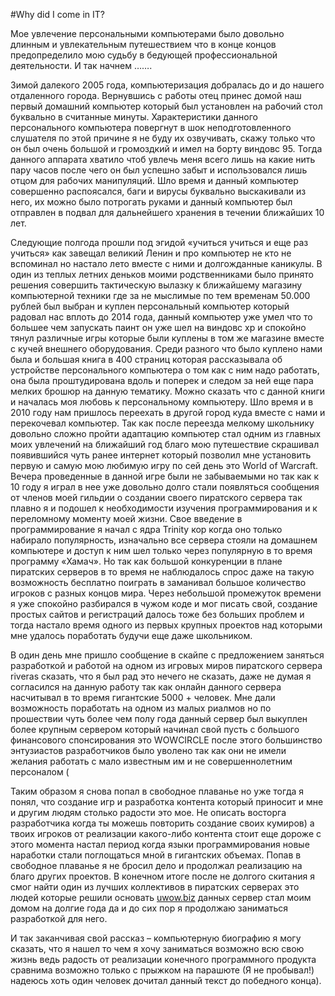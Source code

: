 #Why did I come in IT?

Мое увлечение персональными компьютерами было довольно длинным и увлекательным путешествием что в конце концов предопределило мою судьбу в бедующей профессиональной деятельности. И так начнем …….

Зимой далекого 2005 года, компьютеризация добралась до и до нашего отдаленного города. Вернувшись с работы отец принес домой наш первый домашний компьютер который был установлен на рабочий стол буквально в считанные минуты. Характеристики данного персонального компьютера повергнут в шок неподготовленного слушателя по этой причине я не буду их озвучивать, скажу только что он был очень большой и громоздкий и имел на борту виндовс 95. Тогда данного аппарата хватило чтоб увлечь меня всего лишь на какие нить пару часов после чего он был успешно забыт и использовался лишь отцом для рабочих манипуляций. Шло время и данный компьютер совершенно распоясался, баги и вирусы буквально выскакивали из него, их можно было потрогать руками и данный компьютер был отправлен в подвал для дальнейшего хранения в течении ближайших 10 лет.

Следующие полгода прошли под эгидой «учиться учиться и еще раз учиться» как завещал великий Ленин и про компьютер не кто не вспоминал но настало лето вместе с ними и долгожданные каникулы. В один из теплых летних деньков моими родственниками было принято решения совершить тактическую вылазку к ближайшему магазину компьютерной техники где за не мыслимые по тем временам 50.000 рублей был выбран и куплен персональный компьютер который радовал нас вплоть до 2014 года, данный компьютер уже умел что то большее чем запускать паинт он уже шел на виндовс хp и спокойно тянул различные игры которые были куплены в том же магазине вместе с кучей внешнего оборудования. Среди разного что было куплено нами была и большая книга в 400 страниц которая рассказывала об устройстве персонального компьютера о том как с ним надо работать, она была проштудирована вдоль и поперек и следом за ней еще пара мелких брошюр на данную тематику. Можно сказать что с данной книги и началась моя любовь к персональному компьютеру. Шло время и в 2010 году нам пришлось переехать в другой город куда вместе с нами и перекочевал компьютер. Так как после переезда мелкому школьнику довольно сложно пройти адаптацию компьютер стал одним из главных моих увлечений на ближайший год благо мою путешествие скрашивал появившийся чуть ранее интернет который позволил мне установить первую и самую мою любимую игру по сей день это World of Warcraft. Вечера проведенные в данной игре были не забываемыми но так как к 10 году я играл в нее уже довольно долго стали появляться сообщения от членов моей гильдии о создании своего пиратского сервера так плавно я и подошел к необходимости изучения программирования и к переломному моменту моей жизни. Свое введение в программирование я начал с ядра Trinity кор когда оно только набирало популярность, изначально все сервера стояли на домашнем компьютере и доступ к ним шел только через популярную в то время программу «Хамач». Но так как большой конкуренции в плане пиратских серверов в то время не наблюдалось спрос даже на такую возможность бесплатно поиграть в заманивал большое количество игроков с разных концов мира. Через небольшой промежуток времени я уже спокойно разбирался в чужом коде и мог писать свой, создание простых сайтов и регистраций далось тоже без больших проблем и тогда настало время одного из первых крупных проектов над которыми мне удалось поработать будучи еще даже школьником.

В один день мне пришло сообщение в скайпе с предложением заняться разработкой и работой на одном из игровых миров пиратского сервера riveras сказать, что я был рад это нечего не сказать, даже не думая я согласился на данную работу так как онлайн данного сервера насчитывал в то время гигантские 5000 + человек. Мне дали возможность поработать на одном из малых риалмов но по прошествии чуть более чем полу года данный сервер был выкуплен более крупным сервером который начинал свой пусть с большого финансового спонсирования это WOWCIRCLE после этого большинство энтузиастов разработчиков было уволено так как они не имели желания работать с мало известным им и не совершеннолетним персоналом (

Таким образом я снова попал в свободное плаванье но уже тогда я понял, что создание игр и разработка контента который приносит и мне и другим людям столько радости это мое. Не описать восторга разработчика когда ты можешь повторить создание своих кумиров) а твоих игроков от реализации какого-либо контента стоит еще дороже с этого момента настал период когда языки программирования новые наработки стали поглощаться мной в гигантских объемах. Попав в свободное плаванье я не бросил дело и продолжал реализацию на благо других проектов. В конечном итоге после не долгого скитания я смог найти один из лучших коллективов в пиратских серверах это людей которые решили основать  [uwow.biz](https://uwow.biz/) данных сервер стал моим домом на долгие года да и до сих пор я продолжаю заниматься разработкой для него. 

И так заканчивая свой рассказ – компьютерную биографию я могу сказать, что я нашел то чем я хочу заниматься возможно всю свою жизнь ведь радость от реализации конечного программного продукта сравнима возможно только с прыжком на парашюте (Я не пробывал!) надеюсь хоть один человек дочитал данный текст до победного конца).
